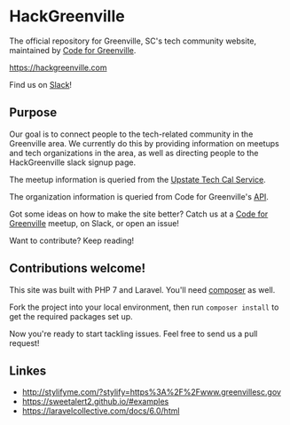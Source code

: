 # HackGreenville
The official repository for Greenville, SC's tech community website, maintained by [Code for Greenville](https://github.com/codeforgreenville).

https://hackgreenville.com

Find us on [Slack](https://hackgreenville.slack.com/)!

## Purpose
Our goal is to connect people to the tech-related community in the Greenville area. We currently do this by providing information on meetups and tech organizations in the area, as well as directing people to the HackGreenville slack signup page.

The meetup information is queried from the [Upstate Tech Cal Service](https://github.com/codeforgreenville/upstate_tech_cal_service).

The organization information is queried from Code for Greenville's [API](https://github.com/codeforgreenville/OpenData/issues/17).

Got some ideas on how to make the site better? Catch us at a [Code for Greenville](http://codeforgreenville.org/) meetup, on Slack, or open an issue!

Want to contribute? Keep reading!

## Contributions welcome!
This site was built with PHP 7 and Laravel.
You'll need [composer](https://getcomposer.org/download/) as well.

Fork the project into your local environment, then run `composer install` to get the required packages set up.

Now you're ready to start tackling issues. Feel free to send us a pull request!

## Linkes
- http://stylifyme.com/?stylify=https%3A%2F%2Fwww.greenvillesc.gov
- https://sweetalert2.github.io/#examples
- https://laravelcollective.com/docs/6.0/html
